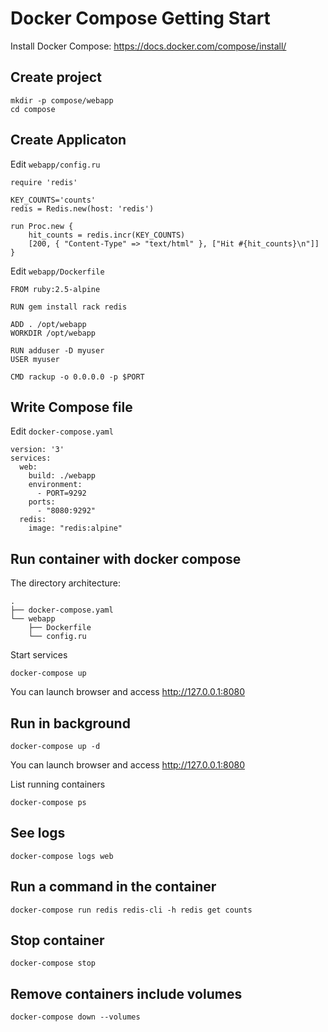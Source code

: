# Docker Compose Getting Start

Install Docker Compose: https://docs.docker.com/compose/install/

## Create project

    mkdir -p compose/webapp
    cd compose

## Create Applicaton

Edit `webapp/config.ru`

    require 'redis'

    KEY_COUNTS='counts'
    redis = Redis.new(host: 'redis')

    run Proc.new {
        hit_counts = redis.incr(KEY_COUNTS)
        [200, { "Content-Type" => "text/html" }, ["Hit #{hit_counts}\n"]]
    }
    
Edit `webapp/Dockerfile`

    FROM ruby:2.5-alpine

    RUN gem install rack redis

    ADD . /opt/webapp
    WORKDIR /opt/webapp

    RUN adduser -D myuser
    USER myuser

    CMD rackup -o 0.0.0.0 -p $PORT

## Write Compose file

Edit `docker-compose.yaml`

    version: '3'
    services:
      web:
        build: ./webapp
        environment:
          - PORT=9292
        ports:
          - "8080:9292"
      redis:
        image: "redis:alpine"


## Run container with docker compose

The directory architecture:

    .
    ├── docker-compose.yaml
    └── webapp
        ├── Dockerfile
        └── config.ru
    
Start services

    docker-compose up

You can launch browser and access http://127.0.0.1:8080

## Run in background

    docker-compose up -d

You can launch browser and access http://127.0.0.1:8080

List running containers

    docker-compose ps

## See logs

    docker-compose logs web

## Run a command in the container

    docker-compose run redis redis-cli -h redis get counts

## Stop container

    docker-compose stop

## Remove containers include volumes

    docker-compose down --volumes
